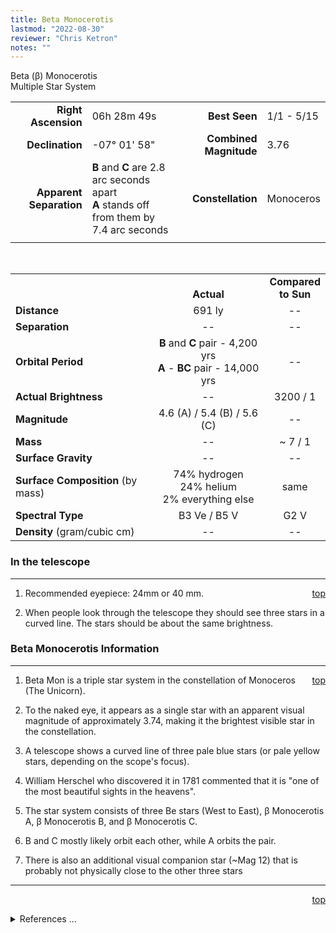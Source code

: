 ```yaml
---
title: Beta Monocerotis
lastmod: "2022-08-30"
reviewer: "Chris Ketron"
notes: ""
---
```


<script src="/js/whatsup.js"></script>
<script type="text/javascript">
	var objectName ="Beta Monocerotis"
	var objectDesc ="Multiple Star System<br/>in the Constellation<br/>Monoceros"
	var objectImage=""
</script>

<span style='float:right;'><div id=whatsup></div>

Beta (β) Monocerotis  
Multiple Star System  

|   |   |   |   |
|--:|:--|--:|:--|
|**Right Ascension**|06h 28m 49s|**Best Seen**| 1/1 - 5/15 |
|**Declination**|-07&deg; 01' 58"|**Combined Magnitude**| 3.76 |
|**Apparent Separation** | **B** and **C** are 2.8 arc seconds apart<br/>**A** stands off from them by 7.4 arc seconds |**Constellation**|Monoceros|
|   |   |   |   |

<br/>

|   |   |   |
|---|:---:|:---:|
|   | <br/>**Actual**| **Compared<br/>to Sun** |
|**Distance** | 691 ly | -- |
|**Separation** | -- | -- |
|**Orbital Period** | **B** and **C** pair - 4,200 yrs<br/>**A** - **BC** pair - 14,000 yrs | -- |
|**Actual Brightness**	 | --	 | 3200 / 1 |
|**Magnitude** | 4.6 (A) / 5.4 (B) / 5.6 (C) | -- |
|**Mass**	             | -- | ~ 7 / 1 |
|**Surface Gravity**	 | -- | -- |
|**Surface Composition** (by mass) |74% hydrogen<br/>24% helium<br/>2% everything else| same |
|**Spectral Type**       | B3 Ve / B5  V | G2 V | 
|**Density** (gram/cubic cm) | -- | -- | 

### In the telescope

---
<span style='float:right;'>[top](#)</span>

1.  Recommended eyepiece: 24mm or 40 mm.

2.  When people look through the telescope they should see three stars in a curved line.  The stars should be about the same brightness.

### Beta Monocerotis Information

---
<span style='float:right;'>[top](#)</span>

1.  Beta Mon is a triple star system in the constellation  of Monoceros (The Unicorn). 

2.  To the naked eye, it appears as a single star with an apparent visual magnitude of approximately 3.74, making it the brightest visible star in the constellation.

3.  A telescope shows a curved line of three pale blue stars (or pale yellow stars, depending on the scope's focus). 

4.  William Herschel who discovered it in 1781 commented that it is "one of the most beautiful sights in the heavens". 

5.  The star system consists of three Be stars (West to East), β Monocerotis A, β Monocerotis B, and β Monocerotis C.

6.  B and C mostly likely orbit each other, while A orbits the pair. 

7.  There is also an additional visual companion star (~Mag 12) that is probably not physically close to the other three stars

---
<span style='float:right;'>[top](#)</span>
<br/>
<details>
<summary>References ...</summary>

|   |   |   | 
|---|---|---|
|**Item**|**Updated**|**Notes**| 
| -- | -- | -- |
|Apparent Separation|2017-04-03|<http://stars.astro.illinois.edu/sow/betamon.html> and <https://www.universeguide.com/star/betamonocerotis>|
|Distance|2017-04-03|<http://stars.astro.illinois.edu/sow/betamon.html> and  <https://www.universeguide.com/star/betamonocerotis>|
|Separation|2017-04-03|<http://stars.astro.illinois.edu/sow/betamon.html> and <https://www.universeguide.com/star/betamonocerotis>|
|Orbital Period|2017-04-03|<http://stars.astro.illinois.edu/sow/betamon.html> and <https://www.universeguide.com/star/betamonocerotis>|
|Actual Brightness|2017-04-03|<http://stars.astro.illinois.edu/sow/betamon.html> and  <https://www.universeguide.com/star/betamonocerotis>|
|Magnitude|2017-04-03|<http://stars.astro.illinois.edu/sow/betamon.html> and <https://www.universeguide.com/star/betamonocerotis>|
|Mass|2017-04-03|<http://stars.astro.illinois.edu/sow/betamon.html> and <https://www.universeguide.com/star/betamonocerotis>|
|Surface Gravity| -- |   |
|Surface Composition| -- |   |
|Spectral Type|2017-04-03|<http://stars.astro.illinois.edu/sow/betamon.html> and <https://www.universeguide.com/star/betamonocerotis>|
|Density| -- |   |
|Other Information| -- |   |
</details>

